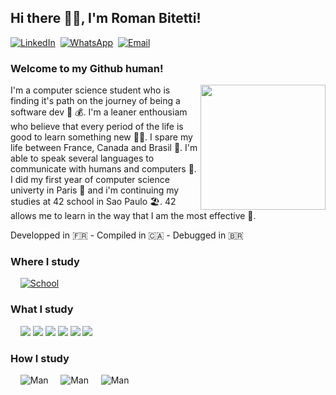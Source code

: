 ## Hi there 🙋‍♂️, I'm Roman Bitetti!

[![LinkedIn](https://img.shields.io/badge/LinkedIn-Me-informational?style=social&logo=linkedin&logoColor=blue)](https://www.linkedin.com/in/roman-bitetti-566485195/)&nbsp;
[![WhatsApp](https://img.shields.io/badge/WhatsApp-Moi-informational?style=social&logo=whatsapp&logoColor=green)](https://wa.me/+33755648103/)&nbsp;
[![Email](https://img.shields.io/badge/Email-Mim-informational?style=social&logo=gmail&logoColor=red)](mailto:romanbtt@tutanota.com?subject=[GitHub])&nbsp;

### Welcome to my Github human! &nbsp;
<img src="https://media.giphy.com/media/XzYY9fZM6sNFe/giphy.gif" align="right" height="200" />

I'm a computer science student who is finding it's path on the journey of being a software dev 🤑 💰. I'm a leaner enthousiam who believe that every period of the life is good to learn something new 🤸‍♂️. I spare my life between France, Canada and Brasil 🛂. I'm able to speak several languages to communicate with humans and computers 🤖. I did my first year of computer science univerty in Paris 🥐 and i'm continuing my studies at 42 school in Sao Paulo 🏖️. 42 allows me to learn in the way that I am the most effective 🤯.

Developped in 🇫🇷  -  Compiled in 🇨🇦  -  Debugged in 🇧🇷  

### Where I study
&nbsp;&nbsp;&nbsp;&nbsp;[![School](https://img.shields.io/badge/School-SP-informational?style=plastic&logo=42&logoColor=red)](https://www.42.us.org/])
### What I study 
&nbsp;&nbsp;&nbsp;&nbsp;<img src="https://img.icons8.com/color/48/000000/c-programming.png"/> <img src="https://img.icons8.com/color/48/000000/c-plus-plus-logo.png"/> <img src="https://img.icons8.com/color/48/000000/python.png"/> <img src="https://img.icons8.com/color/48/000000/docker.png"/> <img src="https://img.icons8.com/color/48/000000/kubernetes.png"/> <img src="https://img.icons8.com/plasticine/48/000000/bash.png"/>
### How I study
&nbsp;&nbsp;&nbsp;&nbsp;![Man](https://img.shields.io/badge/man-man-informational?style=plastic&logo=linux&logoColor=red)
&nbsp;&nbsp;&nbsp;&nbsp;![Man](https://img.shields.io/badge/‎-Udemy-informational?style=plastic&logo=udemy&logoColor=red)
&nbsp;&nbsp;&nbsp;&nbsp;![Man](https://img.shields.io/badge/‎-Youtube-informational?style=plastic&logo=youtube&logoColor=red)

